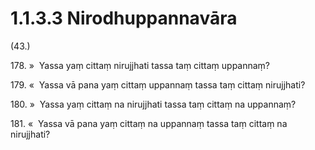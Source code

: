 

# 1.1.3.3 Nirodhuppannavāra





(43.)

178\. »  Yassa yaṃ cittaṃ nirujjhati tassa taṃ cittaṃ uppannaṃ?

179\. «  Yassa vā pana yaṃ cittaṃ uppannaṃ tassa taṃ cittaṃ nirujjhati?

180\. »  Yassa yaṃ cittaṃ na nirujjhati tassa taṃ cittaṃ na uppannaṃ?

181\. «  Yassa vā pana yaṃ cittaṃ na uppannaṃ tassa taṃ cittaṃ na nirujjhati?



